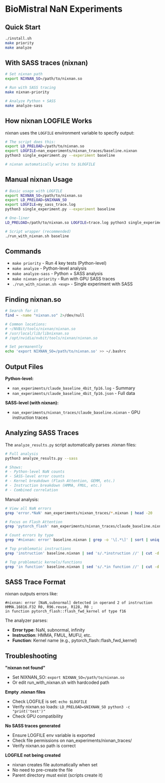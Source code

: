 # BioMistral NaN Experiments

## Quick Start
```bash
./install.sh
make priority
make analyze
```

## With SASS traces (nixnan)
```bash
# Set nixnan path
export NIXNAN_SO=/path/to/nixnan.so

# Run with SASS tracing
make nixnan-priority

# Analyze Python + SASS
make analyze-sass
```

## How nixnan LOGFILE Works

nixnan uses the `LOGFILE` environment variable to specify output:

```bash
# The script does this:
export LD_PRELOAD=/path/to/nixnan.so
export LOGFILE=nan_experiments/nixnan_traces/baseline.nixnan
python3 single_experiment.py --experiment baseline

# nixnan automatically writes to $LOGFILE
```

## Manual nixnan Usage

```bash
# Basic usage with LOGFILE
export NIXNAN_SO=/path/to/nixnan.so
export LD_PRELOAD=$NIXNAN_SO
export LOGFILE=my_sass_trace.log
python3 single_experiment.py --experiment baseline

# One-liner
LD_PRELOAD=/path/to/nixnan.so LOGFILE=trace.log python3 single_experiment.py --experiment baseline

# Script wrapper (recommended)
./run_with_nixnan.sh baseline
```

## Commands
- `make priority` - Run 4 key tests (Python-level)
- `make analyze` - Python-level analysis  
- `make analyze-sass` - Python + SASS analysis
- `make nixnan-priority` - Run with GPU SASS traces
- `./run_with_nixnan.sh <exp>` - Single experiment with SASS

## Finding nixnan.so

```bash
# Search for it
find ~ -name "nixnan.so" 2>/dev/null

# Common locations:
# ~/NVBit/tools/nixnan/nixnan.so
# /usr/local/lib/libnixnan.so
# /opt/nvidia/nvbit/tools/nixnan/nixnan.so

# Set permanently
echo 'export NIXNAN_SO=/path/to/nixnan.so' >> ~/.bashrc
```

## Output Files

**Python-level:**
- `nan_experiments/claude_baseline_4bit_fp16.log` - Summary
- `nan_experiments/claude_baseline_4bit_fp16.json` - Full data

**SASS-level (with nixnan):**
- `nan_experiments/nixnan_traces/claude_baseline.nixnan` - GPU instruction traces

## Analyzing SASS Traces

The `analyze_results.py` script automatically parses .nixnan files:

```bash
# Full analysis
python3 analyze_results.py --sass

# Shows:
# - Python-level NaN counts
# - SASS-level error counts  
# - Kernel breakdown (Flash Attention, GEMM, etc.)
# - Instruction breakdown (HMMA, FMUL, etc.)
# - Combined correlation
```

Manual analysis:

```bash
# View all NaN errors
grep 'error.*NaN' nan_experiments/nixnan_traces/*.nixnan | head -20

# Focus on Flash Attention
grep 'pytorch_flash' nan_experiments/nixnan_traces/claude_baseline.nixnan

# Count errors by type
grep '#nixnan: error' baseline.nixnan | grep -o '\[.*\]' | sort | uniq -c

# Top problematic instructions
grep 'instruction' baseline.nixnan | sed 's/.*instruction //' | cut -d' ' -f1 | sort | uniq -c | sort -rn | head -10

# Top problematic kernels/functions
grep 'in function' baseline.nixnan | sed 's/.*in function //' | cut -d' ' -f1 | sort | uniq -c | sort -rn | head -10
```

## SASS Trace Format

nixnan outputs errors like:
```
#nixnan: error [NaN,subnormal] detected in operand 2 of instruction 
HMMA.16816.F32 R0, R96.reuse, R128, R0 ; 
in function pytorch_flash::flash_fwd_kernel of type f16
```

The analyzer parses:
- **Error type**: NaN, subnormal, infinity
- **Instruction**: HMMA, FMUL, MUFU, etc.
- **Function**: Kernel name (e.g., pytorch_flash::flash_fwd_kernel)

## Troubleshooting

**"nixnan not found"**
- Set NIXNAN_SO: `export NIXNAN_SO=/path/to/nixnan.so`
- Or edit run_with_nixnan.sh with hardcoded path

**Empty .nixnan files**
- Check LOGFILE is set: `echo $LOGFILE`
- Verify nixnan.so loads: `LD_PRELOAD=$NIXNAN_SO python3 -c "print('test')"`
- Check GPU compatibility

**No SASS traces generated**
- Ensure LOGFILE env variable is exported
- Check file permissions on nan_experiments/nixnan_traces/
- Verify nixnan.so path is correct

**LOGFILE not being created**
- nixnan creates file automatically when set
- No need to pre-create the file
- Parent directory must exist (scripts create it)
